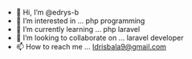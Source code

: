 - 👋 Hi, I’m @edrys-b
- 👀 I’m interested in ... php programming 
- 🌱 I’m currently learning ... php laravel 
- 💞️ I’m looking to collaborate on ... laravel developer 
- 📫 How to reach me ... Idrisbala9@gmail.com 

<!---
edrys-b/edrys-b is a ✨ special ✨ repository because its `README.md` (this file) appears on your GitHub profile.
You can click the Preview link to take a look at your changes.
--->
